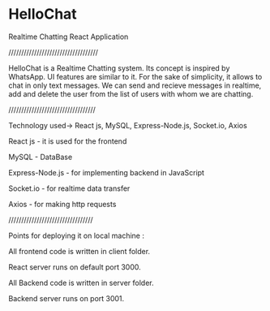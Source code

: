 # HelloChat
Realtime Chatting React Application

///////////////////////////////////

HelloChat is a Realtime Chatting system. Its concept is inspired by WhatsApp. UI features are similar to it. For the sake of simplicity, it allows to chat in only text messages.
We can send and recieve messages in realtime, add and delete the user from the list of users with whom we are chatting.

//////////////////////////////////

Technology used-> React js, MySQL, Express-Node.js, Socket.io, Axios

React js - it is used for the frontend

MySQL - DataBase

Express-Node.js - for implementing backend in JavaScript

Socket.io - for realtime data transfer

Axios - for making http requests

/////////////////////////////////

Points for deploying it on local machine :

All frontend code is written in client folder.

React server runs on default port 3000.

All Backend code is written in server folder.

Backend server runs on port 3001.
